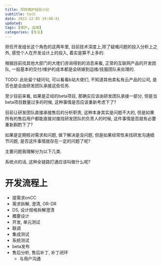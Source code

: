 ```yaml
---
title: 项目维护经验小记
subtitle: tech
date: 2022-12-05 19:48:41
updated:
tags: [维护, 运维]
categories: [专业]
---
```


担任开发组长这个角色的这两年里, 目前技术深度上,除了疑难问题的投入分析上之外, 感觉个人在开发设计上的投入, 着实是算不上多的. 

根据目前找其他大部门的大佬们咨询得到的消息来看, 正常的互联网产品的开发团队, 一般基本的交付/维护的成本都是会转嫁到运维/技服团队来处理的. 

TODO: 此处留个疑问句, 可以看看b站大佬们, 不知道其他卖私有云产品的公司, 是否也是会由研发团队承接这些任务.

至少目前来看, 如果是正经的beta项目, 那确实应该由研发团队承接一部分, 但是当beta项目数量过多的时候, 这种事情是否应该重新考虑下了?

目前让研发团队直接承接售后的分析职责, 这种本身其实是问题不大的, 但是如果所有的售后用户都能直接对接找研发团队的负责人的时候, 这件事情是否就有必要重新斟酌下了? 

如果是定期核对需求和问题, 做下解决是没问题, 但是如果经常性来找研发沟通细节问题, 是否这件事情就存在一定的问题了呢?

主要问题我理解分为以下几类.


系统点的话, 这种全链路打通应该叫做什么呢?




# 开发流程上

* 提需求onCC
* 需求拆解, 澄清, OR-DR
* DS, 设计规格拆解澄清
* 概要设计
* 开发, 单元测试
* 联调
* 集成测试
* 系统测试
* beta发布
* 售后分析, 售后补丁, 补丁闭环
  * 与用户沟通





